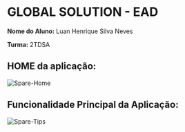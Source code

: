 # GLOBAL SOLUTION - EAD

**Nome do Aluno:**  Luan Henrique Silva Neves

**Turma:** 2TDSA

## HOME da aplicação: 
![Spare-Home](https://user-images.githubusercontent.com/63483424/142895259-f6b4ecbe-cc86-4d88-b29f-ee6c9b27e4a2.jpg)



## Funcionalidade Principal da Aplicação:
![Spare-Tips](https://user-images.githubusercontent.com/63483424/142895246-74234567-a41c-4d37-8549-aa07baf81c74.jpg)

